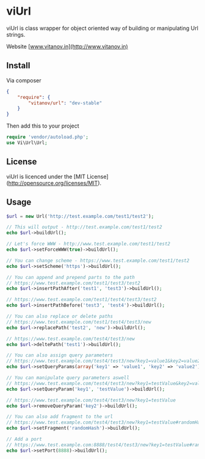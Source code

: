 viUrl
=====

viUrl is class wrapper for object oriented way of building or manipulating Url strings.

Website [www.vitanov.in](http://www.vitanov.in)

## Install

Via composer

```json
{
	"require": {
		"vitanov/url": "dev-stable"
	}
}
```

Then add this to your project

```php
require 'vendor/autoload.php';
use Vi\Url\Url;
```

## License

viUrl is licenced under the [MIT License] (http://opensource.org/licenses/MIT).

## Usage

```php
$url = new Url('http://test.example.com/test1/test2');
```

```php
// This will output - http://test.example.com/test1/test2
echo $url->buildUrl();
```

```php
// Let's force WWW - http://www.test.example.com/test1/test2
echo $url->setForceWWW(true)->buildUrl();
```

```php
// You can change scheme - https://www.test.example.com/test1/test2
echo $url->setScheme('https')->buildUrl();
```

```php
// You can append and prepend parts to the path
// https://www.test.example.com/test1/test3/test2
echo $url->insertPathAfter('test1', 'test3')->buildUrl();
```

```php
// https://www.test.example.com/test1/test4/test3/test2
echo $url->insertPathBefore('test3', 'test4')->buildUrl();
```

```php
// You can also replace or delete paths
// https://www.test.example.com/test1/test4/test3/new
echo $url->replacePath('test2', 'new')->buildUrl();
```

```php
// https://www.test.example.com/test4/test3/new
echo $url->deltePath('test1')->buildUrl();
```

```php
// You can also assign query parameters
// https://www.test.example.com/test4/test3/new?key1=value1&key2=value2
echo $url->setQueryParams(array('key1' => 'value1', 'key2' => 'value2'))->buildUrl();
```

```php
// You can manipulate query parameters aswell
// https://www.test.example.com/test4/test3/new?key1=testValue&key2=value2
echo $url->setQueryParam('key1', 'testValue')->buildUrl();
```

```php
// https://www.test.example.com/test4/test3/new?key1=testValue
echo $url->removeQueryParam('key2')->buildUrl();
```

```php
// You can also add fragment to the url
// https://www.test.example.com/test4/test3/new?key1=testValue#randomHash
echo $url->setFragment('randomHash')->buildUrl();
```

```php
// Add a port
// https://www.test.example.com:8888/test4/test3/new?key1=testValue#randomHash
echo $url->setPort(8888)->buildUrl();
```
